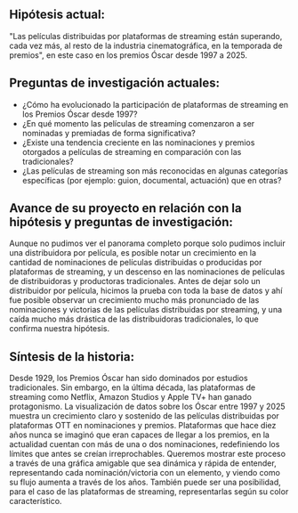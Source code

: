 ## Hipótesis actual: 
"Las películas distribuidas por plataformas de streaming están superando, cada vez más, al resto de la industria cinematográfica, en la temporada de premios", en este caso en los premios Óscar desde 1997 a 2025.

## Preguntas de investigación actuales:
+ ¿Cómo ha evolucionado la participación de plataformas de streaming en los Premios Óscar desde 1997?
+ ¿En qué momento las películas de streaming comenzaron a ser nominadas y premiadas de forma significativa?
+ ¿Existe una tendencia creciente en las nominaciones y premios otorgados a películas de streaming en comparación con las tradicionales?
+ ¿Las películas de streaming son más reconocidas en algunas categorías específicas (por ejemplo: guion, documental, actuación) que en otras?

## Avance de su proyecto en relación con la hipótesis y preguntas de investigación:
Aunque no pudimos ver el panorama completo porque solo pudimos incluir una distribuidora por película, es posible notar un crecimiento en la cantidad de nominaciones de películas distribuidas o producidas por plataformas de streaming, y un descenso en las nominaciones de películas de distribuidoras y productoras tradicionales. Antes de dejar solo un distribuidor por película, hicimos la prueba con toda la base de datos y ahí fue posible observar un crecimiento mucho más pronunciado de las nominaciones y victorias de las películas distribuidas por streaming, y una caída mucho más drástica de las distribuidoras tradicionales, lo que confirma nuestra hipótesis.

## Síntesis de la historia:
Desde 1929, los Premios Óscar han sido dominados por estudios tradicionales. Sin embargo, en la última década, las plataformas de streaming como Netflix, Amazon Studios y Apple TV+ han ganado protagonismo.
La visualización de datos sobre los Óscar entre 1997 y 2025 muestra un crecimiento claro y sostenido de las películas distribuidas por plataformas OTT en nominaciones y premios.
Plataformas que hace diez años nunca se imaginó que eran capaces de llegar a los premios, en la actualidad cuentan con más de una o dos nominaciones, redefiniendo los límites que antes se creían irreprochables. 
Queremos mostrar este proceso a través de una gráfica amigable que sea dinámica y rápida de entender, representando cada nominación/victoria con un elemento, y viendo como su flujo aumenta a través de los años. También puede ser una posibilidad, para el caso de las plataformas de streaming, representarlas según su color característico.
